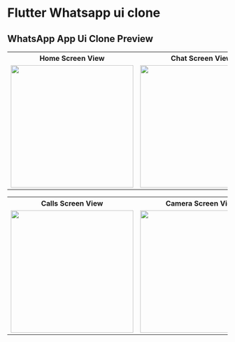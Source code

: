 # Flutter Whatsapp ui clone



## WhatsApp App Ui Clone Preview

<table>
  
  
<tr>                    
   <th> Home Screen View</th>
   <th> Chat Screen View</th>
   <th> Chat Screen View</th>
   <th> Status Screen View</th>
  
</tr>  
  
  
  
<tr>

<td>
  <img src="https://github.com/mdsomad/flutter_whatsapp_ui_clone/assets/103892160/02cf220a-d3c8-4fe9-a91f-ed17c21b8a4b" width="280"/>
</td>


<td>
  <img src="https://github.com/mdsomad/flutter_whatsapp_ui_clone/assets/103892160/b35684fe-4098-4f9e-b2d2-812d767aeecc" width="280"/>
 
</td>

<td>
  <img src="https://github.com/mdsomad/flutter_whatsapp_ui_clone/assets/103892160/f4c7d7ee-19c2-4130-abbc-f3be9c431133" width="280"/>
</td>

<td>
  <img src="https://github.com/mdsomad/flutter_whatsapp_ui_clone/assets/103892160/520c4603-e21b-40db-900b-eddb1767a386" width="280"/>
</td>


</tr>

</table>


<table>
  
  
<tr>                    
  
   <th> Calls Screen View</th>
   <th> Camera Screen View</th>
  
</tr>  
  
  
  
<tr>

<td>
  <img src="https://github.com/mdsomad/flutter_whatsapp_ui_clone/assets/103892160/8f08db08-1f57-4e7e-89ab-14c1f1ea2c9e" width="280"/>
</td>
<td>
  <img src="https://github.com/mdsomad/flutter_whatsapp_ui_clone/assets/103892160/7af36514-8102-4f15-a3a0-294a272715c7" width="280"/>
</td>


</tr>

</table>


